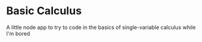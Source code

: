# Basic Calculus
A little node app to try to code in the basics of single-variable calculus while I'm bored
